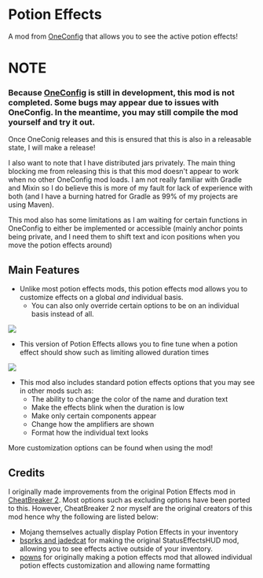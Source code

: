 # Potion Effects
A mod from [OneConfig](https://github.com/Polyfrost/OneConfig) that allows you to see the active potion effects!

# NOTE
### Because [OneConfig](https://github.com/Polyfrost/OneConfig) is still in development, this mod is not completed. Some bugs may appear due to issues with OneConfig. In the meantime, you may still compile the mod yourself and try it out.
Once OneConig releases and this is ensured that this is also in a releasable state, I will make a release!

I also want to note that I have distributed jars privately. The main thing blocking me from releasing this is that this mod doesn't appear to work when no other OneConfig mod loads. I am not really familiar with Gradle and Mixin so I do believe this is more of my fault for lack of experience with both (and I have a burning hatred for Gradle as 99% of my projects are using Maven).

This mod also has some limitations as I am waiting for certain functions in OneConfig to either be implemented or accessible (mainly anchor points being private, and I need them to shift text and icon positions when you move the potion effects around)

## Main Features

- Unlike most potion effects mods, this potion effects mod allows you to customize effects on a global *and* individual basis.
  - You can also only override certain options to be on an individual basis instead of all.

![](https://i.imgur.com/crcC6ze.png)
- This version of Potion Effects allows you to fine tune when a potion effect should show such as limiting allowed duration times

![](https://i.imgur.com/8qO7Mr5.png)
- This mod also includes standard potion effects options that you may see in other mods such as:
  - The ability to change the color of the name and duration text
  - Make the effects blink when the duration is low
  - Make only certain components appear
  - Change how the amplifiers are shown
  - Format how the individual text looks

More customization options can be found when using the mod!

## Credits
I originally made improvements from the original Potion Effects mod in [CheatBreaker 2](https://cheatbreaker2.com). Most options such as excluding options have been ported to this. However, CheatBreaker 2 nor myself are the original creators of this mod hence why the following are listed below:

- Mojang themselves actually display Potion Effects in your inventory
- [bsprks and jadedcat](https://www.curseforge.com/minecraft/mc-mods/statuseffecthud) for making the original StatusEffectsHUD mod, allowing you to see effects active outside of your inventory.
- [powns](https://www.youtube.com/c/pownsdev) for originally making a potion effects mod that allowed individual potion effects customization and allowing name formatting

